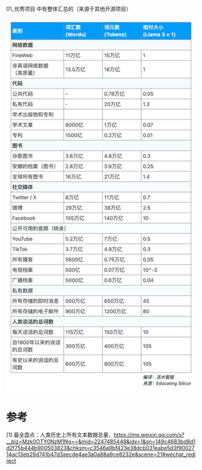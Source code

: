 01_优秀项目 中有整体汇总的（来源于其他开源项目）

![](.00_汇总_images/数据汇总.png)

# 参考

[1] 最全盘点：人类历史上所有文本数据总量，https://mp.weixin.qq.com/s?__biz=Mzk0OTY0NzM1Ng==&mid=2247485448&idx=1&sn=149c4683bd8d1d2f75b444b900503823&chksm=c3546a9bf423e38dcb031eabe5d3f9002714ac13eb29d741b47d3aecde4ae3a0a88a9ce8232e&scene=21#wechat_redirect